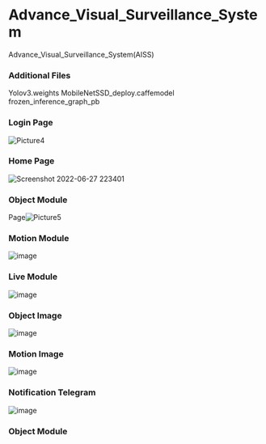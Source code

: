 # Advance_Visual_Surveillance_System
Advance_Visual_Surveillance_System(AISS)

### Additional Files
 Yolov3.weights
 MobileNetSSD_deploy.caffemodel
 frozen_inference_graph_pb

### Login Page
![Picture4](https://user-images.githubusercontent.com/80488842/175990696-3eaaa31c-2d89-4295-af62-ca0bcb6bb35f.png)

### Home Page

![Screenshot 2022-06-27 223401](https://user-images.githubusercontent.com/80488842/175990795-5803a66e-3d85-4fb7-9da6-be75e6a505bb.png)

### Object Module 
Page![Picture5](https://user-images.githubusercontent.com/80488842/175994005-6e762c9e-9be6-4e23-89bc-8e0f7e9eadd7.png)
### Motion Module
![image](https://user-images.githubusercontent.com/80488842/208310303-cf787c25-12ba-4410-89ef-d69704aa082c.png)
### Live Module
![image](https://user-images.githubusercontent.com/80488842/208310322-8c686523-59ce-4e75-abe5-2a13c1a57fe4.png)
### Object Image
![image](https://user-images.githubusercontent.com/80488842/208310338-69a80e6f-f600-4f04-86be-603e02afd8fb.png)
### Motion Image
![image](https://user-images.githubusercontent.com/80488842/208310367-0dfbade7-82d6-4929-b58e-c6ec7c861ffd.png)
### Notification Telegram
![image](https://user-images.githubusercontent.com/80488842/208310376-1e87fd3e-96fc-4931-95ca-e790c5f9d4ce.png)


### Object Module 
